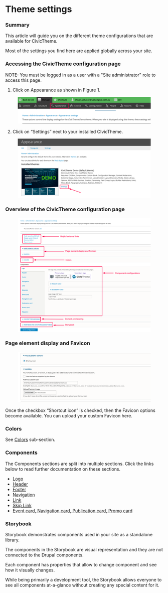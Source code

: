 # Theme settings

### Summary <a href="#civicthemeconfiguration-summary" id="civicthemeconfiguration-summary"></a>

This article will guide you on the different theme configurations that are available for CivicTheme.

Most of the settings you find here are applied globally across your site.

### Accessing the CivicTheme configuration page <a href="#civicthemeconfiguration-accessingthecivicthemeconfigurationpage" id="civicthemeconfiguration-accessingthecivicthemeconfigurationpage"></a>

NOTE: You must be logged in as a user with a "Site administrator" role to access this page.

1. Click on Appearance as shown in Figure 1.

<figure><img src="../.gitbook/assets/64eb74bb-6571-4cca-b032-891db0a53412.png" alt=""><figcaption></figcaption></figure>

2. Click on “Settings” next to your installed CIvicTheme.

<figure><img src="../.gitbook/assets/31b2eea2-e4b8-48bc-bcfc-e7fbf344735c.png" alt=""><figcaption></figcaption></figure>

### Overview of the CivicTheme configuration page <a href="#civicthemeconfiguration-overviewofthecivicthemeconfigurationpage" id="civicthemeconfiguration-overviewofthecivicthemeconfigurationpage"></a>

<figure><img src="../.gitbook/assets/65d7dac1-5441-4e71-88dc-eb1c6512a111.png" alt=""><figcaption></figcaption></figure>

### Page element display and Favicon <a href="#civicthemeconfiguration-pageelementdisplayandfavicon" id="civicthemeconfiguration-pageelementdisplayandfavicon"></a>

<figure><img src="../.gitbook/assets/0d81c5b7-33ef-4137-af48-91296556965c.png" alt=""><figcaption></figcaption></figure>

Once the checkbox “Shortcut icon” is checked, then the Favicon options become available. You can upload your custom Favicon here.

### Colors <a href="#civicthemeconfiguration-colors" id="civicthemeconfiguration-colors"></a>

See [Colors](../content-authoring/site-wide-configuration/theme-settings/colors.md) sub-section.

### Components <a href="#civicthemeconfiguration-components" id="civicthemeconfiguration-components"></a>

The Components sections are split into multiple sections. Click the links below to read further documentation on these sections.

* [Logo](../content-authoring/site-wide-configuration/logos.md)
* [Header](header.md)
* [Footer](footer.md)
* [Navigation](../content-authoring/site-wide-configuration/theme-settings/navigation.md)
* [Link](../content-authoring/site-wide-configuration/theme-settings/link.md)
* [Skip Link](../content-authoring/site-wide-configuration/theme-settings/skip-link.md)
* [Event card, Navigation card, Publication card, Promo card](../content-authoring/site-wide-configuration/theme-settings/cards.md)



### Storybook <a href="#civicthemeconfiguration-storybookfor-your_theme-theme" id="civicthemeconfiguration-storybookfor-your_theme-theme"></a>

Storybook demonstrates components used in your site as a standalone library.

The components in the Storybook are visual representation and they are not connected to the Drupal components.

Each component has properties that allow to change component and see how it visually changes.

While being primarily a development tool, the Storybook allows everyone to see all components at-a-glance without creating any special content for it.
